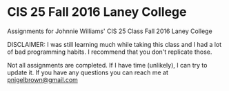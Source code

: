 # CIS 25 Fall 2016 Laney College
Assignments for Johnnie Williams' CIS 25 Class Fall 2016 Laney College

DISCLAIMER: I was still learning much while taking this class and I had a lot of bad programming habits. I recommend that you don't replicate those.

Not all assignments are completed. If I have time (unlikely), I can try to update it. If you have any questions you can reach me at pnigelbrown@gmail.com

